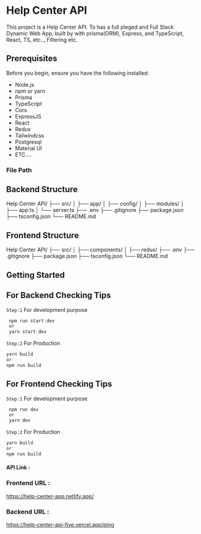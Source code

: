 # Help Center API

This project is a Help Center API. To has a full pleged and Full Stack Dynamic Web App, built by with prisma(ORM), Express, and TypeScript, React, TS, etc.., Filtering etc.

## Prerequisites

Before you begin, ensure you have the following installed:

- Node.js
- npm or yarn
- Prisma
- TypeScript
- Cors
- ExpressJS
- React
- Redux
- Tailwindcss
- Postgresql
- Material UI
- ETC....

### File Path

## Backend Structure

Help Center API/
├── src/
│ ├── app/
│ ├── config/
│ ├── modules/
│ ├── app.ts
│ └── server.ts
├── .env
├── .gitignore
├── package.json
├── tsconfig.json
└── README.md

## Frontend Structure

Help Center API/
├── src/
│ ├── components/
│ ├── redux/
├── .env
├── .gitignore
├── package.json
├── tsconfig.json
└── README.md

## Getting Started

## For Backend Checking Tips

`Step:1` For development purpose

```typescript
 npm run start:dev
 or
 yarn start:dev
```

`Step:2` For Production

```typescript
yarn build
or
npm run build
```

## For Frontend Checking Tips

`Step:1` For development purpose

```typescript
 npm run dev
 or
 yarn dev
```

`Step:2` For Production

```typescript
yarn build
or
npm run build
```

#### API Link :

### Frontend URL :

https://help-center-app.netlify.app/

### Backend URL :

https://help-center-api-five.vercel.app/ping
